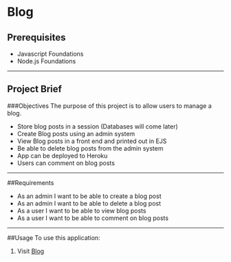 # Blog


## Prerequisites 
* Javascript Foundations
* Node.js Foundations

***

## Project Brief

###Objectives
The purpose of this project is to allow users to manage a blog.

* Store blog posts in a session (Databases will come later)
* Create Blog posts using an admin system
* View Blog posts in a front end and printed out in EJS
* Be able to delete blog posts from the admin system
* App can be deployed to Heroku
* Users can comment on blog posts

***

##Requirements
* As an admin I want to be able to create a blog post
* As an admin I want to be able to delete a blog post
* As a user I want to be able to view blog posts
* As a user I want to be able to comment on blog posts

***

##Usage
To use this application: 

1. Visit [Blog](https://blogplatform.herokuapp.com/)
